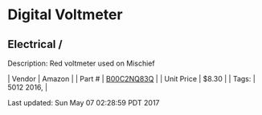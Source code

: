# Digital Voltmeter
## Electrical / 
Description: 	Red voltmeter used on Mischief 

| Vendor | Amazon | 
| Part # | [B00C2NQ83Q](https://www.amazon.com/gp/product/B00C2NQ83Q/ref=oh_aui_detailpage_o06_s02?ie=UTF8&psc=1) | 
| Unit Price | $8.30 | 
| Tags: | 5012 2016,  | 

Last updated: Sun May 07 02:28:59 PDT 2017